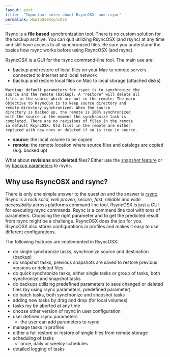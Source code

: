 ```yaml
---
layout: post
title:  "Important notes about RsyncOSX  and rsync"
permalink: HowtoUseRsyncOSX
---
```

Rsync is a **file based** synchronization tool. There is no custom solution for the backup archive. You can quit utilizing RsyncOSX (and rsync) at any time and still have access to all synchronized files. Be sure you understand the basics how rsync works before using RsyncOSX (and rsync).

RsyncOSX is a GUI for the rsync command-line tool. The main use are:

- backup and restore of local files on your Mac to remote servers connected to Internet and local network
- backup and restore local files on Mac to local storage (attached disks)

```
Warning: default parameters for rsync is to synchronize the
source and the remote (backup). A "restore" will delete all
files in the source which are not in the remote. The main
objective to RsyncOSX is to keep source directory and
remote directory synchronized. When the source
directory is backed up, the remote is 100% synchronized
with the source in the moment the synchronize task is
completed. There are no revisions of files in the remote
in default RsyncOSX. Old files in the remote are either
replaced with new ones or deleted if so is true in source.
```
- **source**: the local volume to be copied
- **remote**: the remote location where source files and catalogs are copied (e.g. backed up)

What about **revisions** and **deleted** files? Either use the [snapshot feature](/Snapshots) or by [backup parameters](/Parameters) to rsync.

## Why use RsyncOSX and rsync?

There is only one simple answer to the question and the answer is [rsync](https://en.wikipedia.org/wiki/Rsync). Rsync is a *rock solid*, *well proven*, *secure*, *fast*, *reliable* and *wide accessibility* across platforms command line tool. RsyncOSX is just a GUI for executing rsync commands. Rsync is a command line tool with tons of parameters. Choosing the right parameter and to get the predicted result from rsync might be a challenge. RsyncOSX does the job for you. RsyncOSX also stores configurations in profiles and makes it easy to use different configurations.

The following features are implemented in RsyncOSX:

- do single synchronize tasks, synchronize source and destination (backup)
- do snapshot tasks, previous snapshots are saved to restore previous versions or deleted files
- do quick synchronize tasks, either single tasks or group of tasks, both synchronize and snapshot tasks
- do backups utilizing predefined parameters to save changed or deleted files (by using rsync parameters, predefined parameter)
- do batch tasks, both synchronize and snapshot tasks
- adding new tasks by drag and drop (for local volumes)
- tasks my be aborted at any time
- choose other version of rsync in user configuration
- user defined rsync parameters
  - the user can add parameters to rsync
- manage tasks in profiles
- either a full restore or restore of single files from remote storage
- scheduling of tasks
  - once, daily or weekly schedules
- detailed logging of tasks
